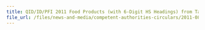 ```yaml
---
title: QID/ID/PFI 2011 Food Products (with 6-Digit HS Headings) from Taiwan which require submission of Certificate of Contracted Inspection 
file_url: /files/news-and-media/competent-authorities-circulars/2011-08-08-CA.pdf
---
```

